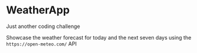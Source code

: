 # WeatherApp
Just another coding challenge

Showcase the weather forecast for today and the next seven days using the `https://open-meteo.com/` API
